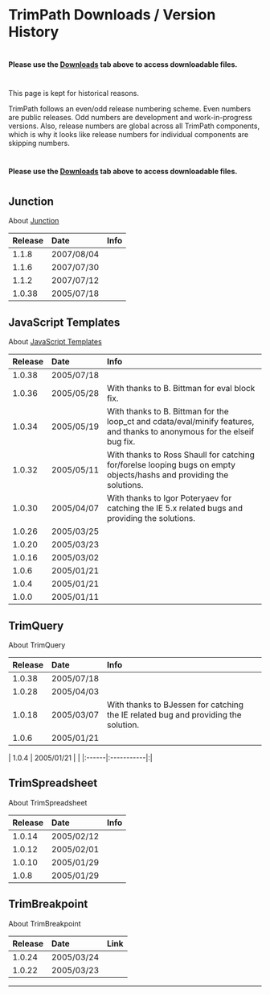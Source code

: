 # TrimPath Downloads / Version History #

#  #

**Please use the [Downloads](http://code.google.com/p/trimpath/downloads/list) tab above to access downloadable files.**

#  #

This page is kept for historical reasons.

TrimPath follows an even/odd release numbering scheme.  Even numbers are public releases.  Odd numbers are development and work-in-progress versions.  Also, release numbers are global across all TrimPath components, which is why it looks like release numbers for individual components are skipping numbers.

#  #

**Please use the [Downloads](http://code.google.com/p/trimpath/downloads/list) tab above to access downloadable files.**

#  #

## Junction ##
About [Junction](TrimJunction.md)

| Release | Date | Info |
|:--------|:-----|:-----|
| 1.1.8 | 2007/08/04 |  |
| 1.1.6 | 2007/07/30 |  |
| 1.1.2 | 2007/07/12 |  |
| 1.0.38 | 2005/07/18 |  |

## JavaScript Templates ##
About [JavaScript Templates](http://code.google.com/p/trimpath/wiki/JavaScriptTemplates)

| Release | Date | Info |
|:--------|:-----|:-----|
| 1.0.38 | 2005/07/18 |  |
| 1.0.36 | 2005/05/28 | With thanks to B. Bittman for eval block fix. |
| 1.0.34 | 2005/05/19 | With thanks to B. Bittman for the loop\_ct and cdata/eval/minify features, and thanks to anonymous for the elseif bug fix. |
| 1.0.32 | 2005/05/11 | With thanks to Ross Shaull for catching for/forelse looping bugs on empty objects/hashs and providing the solutions. |
| 1.0.30 | 2005/04/07 | With thanks to Igor Poteryaev for catching the IE 5.x related bugs and providing the solutions. |
| 1.0.26 | 2005/03/25 |  |
| 1.0.20 | 2005/03/23 |  |
| 1.0.16 | 2005/03/02 |  |
| 1.0.6 | 2005/01/21 |  |
| 1.0.4 | 2005/01/21 |  |
| 1.0.0 | 2005/01/11 |  |

## TrimQuery ##
About TrimQuery

| Release | Date | Info |
|:--------|:-----|:-----|
| 1.0.38 | 2005/07/18 |  |
| 1.0.28 | 2005/04/03 |  |
| 1.0.18 | 2005/03/07 | With thanks to BJessen for catching the IE related bug and providing the solution. |
| 1.0.6 | 2005/01/21 |  |

| 1.0.4 | 2005/01/21 | |
|:------|:-----------|:|

## TrimSpreadsheet ##
About TrimSpreadsheet

| Release | Date | Info |
|:--------|:-----|:-----|
| 1.0.14 | 2005/02/12 |  |
| 1.0.12 | 2005/02/01 |  |
| 1.0.10 | 2005/01/29 |  |
| 1.0.8 | 2005/01/29 |  |

## TrimBreakpoint ##
About TrimBreakpoint

| Release | Date | Link |
|:--------|:-----|:-----|
| 1.0.24 | 2005/03/24 |  |
| 1.0.22 | 2005/03/23 |  |


---
